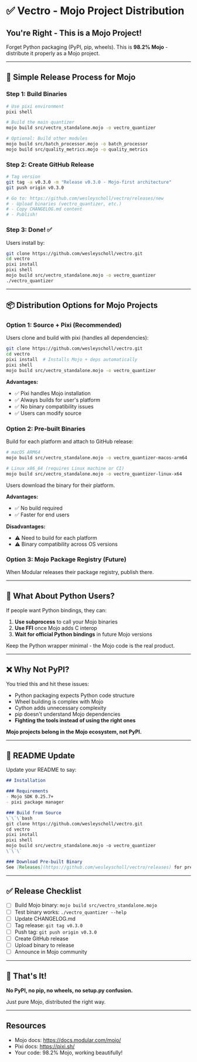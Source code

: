 # ✅ Vectro - Mojo Project Distribution

## You're Right - This is a Mojo Project!

Forget Python packaging (PyPI, pip, wheels). This is **98.2% Mojo** - distribute it properly as a Mojo project.

---

## 🚀 Simple Release Process for Mojo

### Step 1: Build Binaries

```bash
# Use pixi environment
pixi shell

# Build the main quantizer
mojo build src/vectro_standalone.mojo -o vectro_quantizer

# Optional: Build other modules
mojo build src/batch_processor.mojo -o batch_processor
mojo build src/quality_metrics.mojo -o quality_metrics
```

### Step 2: Create GitHub Release

```bash
# Tag version
git tag -a v0.3.0 -m "Release v0.3.0 - Mojo-first architecture"
git push origin v0.3.0

# Go to: https://github.com/wesleyscholl/vectro/releases/new
# - Upload binaries (vectro_quantizer, etc.)
# - Copy CHANGELOG.md content
# - Publish!
```

### Step 3: Done! ✅

Users install by:
```bash
git clone https://github.com/wesleyscholl/vectro.git
cd vectro
pixi install
pixi shell
mojo build src/vectro_standalone.mojo -o vectro_quantizer
./vectro_quantizer
```

---

## 📦 Distribution Options for Mojo Projects

### Option 1: Source + Pixi (Recommended)

Users clone and build with pixi (handles all dependencies):

```bash
git clone https://github.com/wesleyscholl/vectro.git
cd vectro
pixi install  # Installs Mojo + deps automatically
pixi shell
mojo build src/vectro_standalone.mojo -o vectro_quantizer
```

**Advantages:**
- ✅ Pixi handles Mojo installation
- ✅ Always builds for user's platform
- ✅ No binary compatibility issues
- ✅ Users can modify source

### Option 2: Pre-built Binaries

Build for each platform and attach to GitHub release:

```bash
# macOS ARM64
mojo build src/vectro_standalone.mojo -o vectro_quantizer-macos-arm64

# Linux x86_64 (requires Linux machine or CI)
mojo build src/vectro_standalone.mojo -o vectro_quantizer-linux-x64
```

Users download the binary for their platform.

**Advantages:**
- ✅ No build required
- ✅ Faster for end users

**Disadvantages:**
- ⚠️ Need to build for each platform
- ⚠️ Binary compatibility across OS versions

### Option 3: Mojo Package Registry (Future)

When Modular releases their package registry, publish there.

---

## 🎯 What About Python Users?

If people want Python bindings, they can:

1. **Use subprocess** to call your Mojo binaries
2. **Use FFI** once Mojo adds C interop
3. **Wait for official Python bindings** in future Mojo versions

Keep the Python wrapper minimal - the Mojo code is the real product.

---

## ❌ Why Not PyPI?

You tried this and hit these issues:
- Python packaging expects Python code structure
- Wheel building is complex with Mojo
- Cython adds unnecessary complexity
- pip doesn't understand Mojo dependencies
- **Fighting the tools instead of using the right ones**

**Mojo projects belong in the Mojo ecosystem, not PyPI.**

---

## 📝 README Update

Update your README to say:

```markdown
## Installation

### Requirements
- Mojo SDK 0.25.7+
- pixi package manager

### Build from Source
\`\`\`bash
git clone https://github.com/wesleyscholl/vectro.git
cd vectro
pixi install
pixi shell
mojo build src/vectro_standalone.mojo -o vectro_quantizer
\`\`\`

### Download Pre-built Binary
See [Releases](https://github.com/wesleyscholl/vectro/releases) for pre-built binaries.
```

---

## ✅ Release Checklist

- [ ] Build Mojo binary: `mojo build src/vectro_standalone.mojo`
- [ ] Test binary works: `./vectro_quantizer --help`
- [ ] Update CHANGELOG.md
- [ ] Tag release: `git tag v0.3.0`
- [ ] Push tag: `git push origin v0.3.0`
- [ ] Create GitHub release
- [ ] Upload binary to release
- [ ] Announce in Mojo community

---

## 🎉 That's It!

**No PyPI, no pip, no wheels, no setup.py confusion.**

Just pure Mojo, distributed the right way.

---

## Resources

- Mojo docs: https://docs.modular.com/mojo/
- Pixi docs: https://pixi.sh/
- Your code: 98.2% Mojo, working beautifully!
